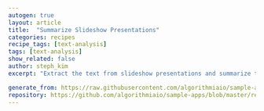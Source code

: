 ```yaml
---
autogen: true
layout: article
title:  "Summarize Slideshow Presentations"
categories: recipes
recipe_tags: [text-analysis]
tags: [text-analysis]
show_related: false
author: steph_kim
excerpt: "Extract the text from slideshow presentations and summarize the content."

generate_from: https://raw.githubusercontent.com/algorithmiaio/sample-apps/master/recipes/Summarize-SlideShare-Presentations/README.md
repository: https://github.com/algorithmiaio/sample-apps/blob/master/recipes/Summarize-SlideShare-Presentations/summarizer.py
---
```


